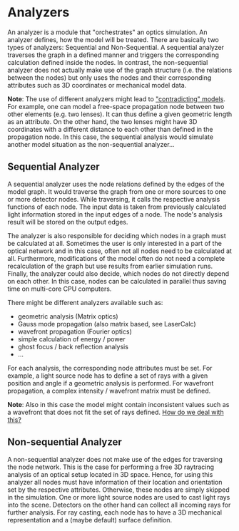 # Analyzers

An analyzer is a module that "orchestrates" an optics simulation. An analyzer defines, how the model will be treated. There are basically two types of analyzers: Sequential and Non-Sequential. A sequential analyzer traverses the graph in a defined manner and triggers the corresponding calculation defined inside the nodes. In contrast, the non-sequential analyzer does not actually make use of the graph structure (i.e. the relations between the nodes) but only uses the nodes and their corresponding attributes such as 3D coordinates or mechanical model data.

**Note**: The use of different analyzers might lead to ["contradicting" models](https://git.gsi.de/phelix/rust/opossum/-/issues/9). For example, one can model a free-space propagation node between two other elements (e.g. two lenses). It can thus define a given geometric length as an attribute. On the other hand, the two lenses might have 3D coordinates with a different distance to each other than defined in the propagation node. In this case, the sequential analysis would simulate another model situation as the non-sequential analyzer...

## Sequential Analyzer

A sequential analyzer uses the node relations defined by the edges of the model graph. It would traverse the graph from one or more sources to one or more detector nodes. While traversing, it calls the respective analysis functions of each node. The input data is taken from previously calculated light information stored in the input edges of a node. The node's analysis result will be stored on the output edges.

The analyzer is also responsible for deciding which nodes in a graph must be calculated at all. Sometimes the user is only interested in a part of the optical network and in this case, often not all nodes need to be calculated at all. Furthermore, modifications of the model often do not need a complete recalculation of the graph but use results from earlier simulation runs. Finally, the analyzer could also decide, which nodes do not directly depend on each other. In this case, nodes can be calculated in parallel thus saving time on multi-core CPU computers.

There might be different analyzers available such as:

- geometric analysis (Matrix optics)
- Gauss mode propagation (also matrix based, see LaserCalc)
- wavefront propagation (Fourier optics)
- simple calculation of energy / power
- ghost focus / back reflection analysis
- ...

For each analysis, the corresponding node attributes must be set. For example, a light source node has to define a set of rays with a given position and angle if a geometric analysis is performed. For wavefront propagation, a complex intensity / wavefront matrix must be defined.

**Note**: Also in this case the model might contain inconsistent values such as a wavefront that does not fit the set of rays defined. [How do we deal with this?](https://git.gsi.de/phelix/rust/opossum/-/issues/9)

## Non-sequential Analyzer

A non-sequential analyzer does not make use of the edges for traversing the node network. This is the case for performing a free 3D raytracing analysis of an optical setup located in 3D space. Hence, for using this analyzer all nodes must have information of their location and orientation set by the respective attributes. Otherwise, these nodes are simply skipped in the simulation. One or more light source nodes are used to cast light rays into the scene. Detectors on the other hand can collect all incoming rays for further analysis. For ray casting, each node has to have a 3D mechanical representation and a (maybe default) surface definition.
